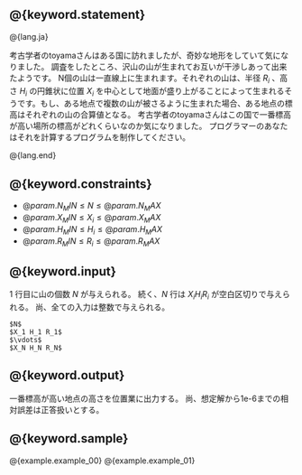 ## @{keyword.statement}

@{lang.ja}

考古学者のtoyamaさんはある国に訪れましたが、奇妙な地形をしていて気になりました。
調査をしたところ、沢山の山が生まれてお互いが干渉しあって出来たようです。
N個の山は一直線上に生まれます。それぞれの山は、半径 $R_i$ 、高さ $H_i$ の円錐状に位置 $X_i$ を中心として地面が盛り上がることによって生まれるそうです。もし、ある地点で複数の山が被さるように生まれた場合、ある地点の標高はそれぞれの山の合算値となる。
考古学者のtoyamaさんはこの国で一番標高が高い場所の標高がどれくらいなのか気になりました。
プログラマーのあなたはそれを計算するプログラムを制作してください。

@{lang.end}

## @{keyword.constraints}

- $@{param.N_MIN} \leq N \leq @{param.N_MAX}$
- $@{param.X_MIN} \leq X_i \leq @{param.X_MAX}$
- $@{param.H_MIN} \leq H_i \leq @{param.H_MAX}$
- $@{param.R_MIN} \leq R_i \leq @{param.R_MAX}$


## @{keyword.input}
$1$ 行目に山の個数 $N$ が与えられる。
続く、$N$ 行は $X_i H_i R_i$ が空白区切りで与えられる。
尚、全ての入力は整数で与えられる。

```
$N$
$X_1 H_1 R_1$
$\vdots$
$X_N H_N R_N$
```

## @{keyword.output}
一番標高が高い地点の高さを位置業に出力する。
尚、想定解から1e-6までの相対誤差は正答扱いとする。

## @{keyword.sample}
@{example.example_00}
@{example.example_01}
